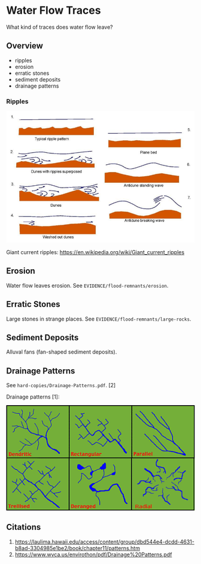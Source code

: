 # Water Flow Traces

What kind of traces does water flow leave?

## Overview

- ripples
- erosion
- erratic stones
- sediment deposits
- drainage patterns

### Ripples

![](img/ripple.jpg)

Giant current ripples: https://en.wikipedia.org/wiki/Giant_current_ripples

## Erosion

Water flow leaves erosion. See `EVIDENCE/flood-remnants/erosion`.

## Erratic Stones

Large stones in strange places. See `EVIDENCE/flood-remnants/large-rocks`.

## Sediment Deposits

Alluval fans (fan-shaped sediment deposits).

## Drainage Patterns

See `hard-copies/Drainage-Patterns.pdf`. [2]

Drainage patterns [1]:

![](img/drainage-patterns.gif)

## Citations

1. https://laulima.hawaii.edu/access/content/group/dbd544e4-dcdd-4631-b8ad-3304985e1be2/book/chapter11/patterns.htm
2. https://www.wvca.us/envirothon/pdf/Drainage%20Patterns.pdf